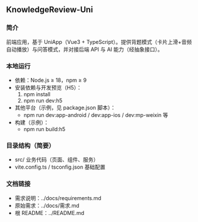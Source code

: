 ## KnowledgeReview-Uni

### 简介
前端应用，基于 UniApp（Vue3 + TypeScript）。提供背题模式（卡片上滑+音频自动播放）与问答模式，并对接后端 API 与 AI 能力（经抽象接口）。

### 本地运行
- 依赖：Node.js ≥ 18，npm ≥ 9
- 安装依赖与开发预览（H5）：
  1) npm install
  2) npm run dev:h5
- 其他平台（示例，见 package.json 脚本）：
  - npm run dev:app-android / dev:app-ios / dev:mp-weixin 等
- 构建（示例）：
  - npm run build:h5

### 目录结构（简要）
- src/ 业务代码（页面、组件、服务）
- vite.config.ts / tsconfig.json 基础配置

### 文档链接
- 需求说明：../docs/requirements.md
- 原始需求：../docs/需求.md
- 根 README：../README.md

